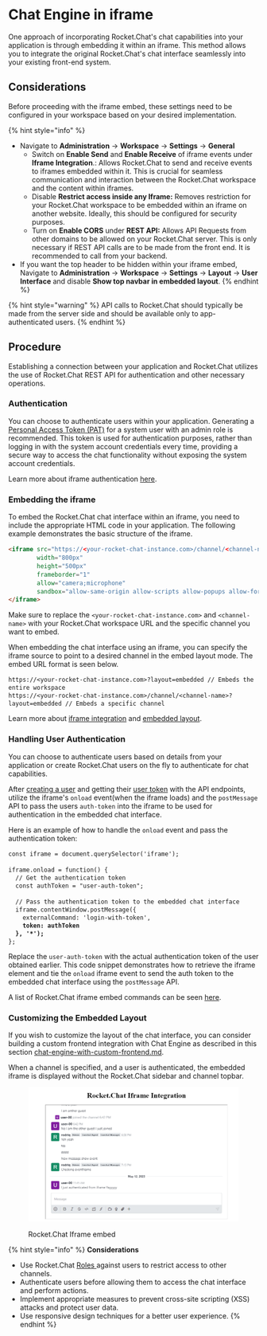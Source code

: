 # Chat Engine in iframe

One approach of incorporating Rocket.Chat's chat capabilities into your application is through embedding it within an iframe. This method allows you to integrate the original Rocket.Chat's chat interface seamlessly into your existing front-end system.&#x20;

## Considerations

Before proceeding with the iframe embed, these settings need to be configured in your workspace based on your desired implementation.

{% hint style="info" %}
* Navigate to **Administration** -> **Workspace** -> **Settings** -> **General**
  * Switch on **Enable Send** and **Enable Receive** of iframe events under **Iframe Integration**.: Allows Rocket.Chat to send and receive events to iframes embedded within it. This is crucial for seamless communication and interaction between the Rocket.Chat workspace and the content within iframes.
  * Disable **Restrict access inside any Iframe:** Removes restriction for your Rocket.Chat workspace to be embedded within an iframe on another website. Ideally, this should be configured for security purposes.
  * Turn on **Enable CORS** under **REST API:**  Allows API Requests from other domains to be allowed on your Rocket.Chat server. This is only necessary if REST API calls are to be made from the front end. It is recommended to call from your backend.
* If you want the top header to be hidden within your iframe embed, Navigate to **Administration** -> **Workspace** -> **Settings** -> **Layout** -> **User Interface** and disable **Show top navbar in embedded layout**.
{% endhint %}

{% hint style="warning" %}
API calls to Rocket.Chat should typically be made from the server side and should be available only to app-authenticated users.
{% endhint %}

## Procedure

Establishing a connection between your application and Rocket.Chat utilizes the use of Rocket.Chat REST API for authentication and other necessary operations.

### Authentication

You can choose to authenticate users within your application. Generating a [Personal Access Token (PAT)](../reference/api/rest-api/endpoints/core-endpoints/users-endpoints/create-users-token.md) for a system user with an admin role is recommended. This token is used for authentication purposes, rather than logging in with the system account credentials every time, providing a secure way to access the chat functionality without exposing the system account credentials.

Learn more about iframe authentication [here](../customize-and-embed/iframe-integration/configuring-iframe-auth/).

### Embedding the iframe

To embed the Rocket.Chat chat interface within an iframe, you need to include the appropriate HTML code in your application. The following example demonstrates the basic structure of the iframe.

```html
<iframe src="https://<your-rocket-chat-instance.com>/channel/<channel-name>?layout=embedded"
        width="800px"
        height="500px"
        frameborder="1"
        allow="camera;microphone"
        sandbox="allow-same-origin allow-scripts allow-popups allow-forms">
</iframe>
```

Make sure to replace the `<your-rocket-chat-instance.com>` and `<channel-name>` with your Rocket.Chat workspace URL and the specific channel you want to embed.

When embedding the chat interface using an iframe, you can specify the iframe source to point to a desired channel in the embed layout mode. The embed URL format is seen below.

```
https://<your-rocket-chat-instance.com>?layout=embedded // Embeds the entire workspace
https://<your-rocket-chat-instance.com>/channel/<channel-name>?layout=embedded // Embeds a specific channel
```

Learn more about [iframe integration](../customize-and-embed/iframe-integration/) and [embedded layout](../customize-and-embed/embedded-layout.md).

### Handling User Authentication

You can choose to authenticate users based on details from your application or create Rocket.Chat users on the fly to authenticate for chat capabilities.

After [creating a user](../reference/api/rest-api/endpoints/core-endpoints/users-endpoints/create-user.md) and getting their [user token](../reference/api/rest-api/endpoints/core-endpoints/users-endpoints/create-users-token.md) with the API endpoints, utilize the iframe's `onload` event(when the iframe loads) and the `postMessage` API to pass the users `auth-token` into the iframe to be used for authentication in the embedded chat interface.&#x20;

Here is an example of how to handle the `onload` event and pass the authentication token:

<pre class="language-javascript"><code class="lang-javascript">const iframe = document.querySelector('iframe');

iframe.onload = function() {
  // Get the authentication token
  const authToken = "user-auth-token";

  // Pass the authentication token to the embedded chat interface
  iframe.contentWindow.postMessage({
    externalCommand: 'login-with-token',
<strong>    token: authToken
</strong><strong>  }, '*');
</strong>};
</code></pre>

Replace the `user-auth-token` with the actual authentication token of the user obtained earlier. This code snippet demonstrates how to retrieve the iframe element and tie the `onload` iframe event to send the auth token to the embedded chat interface using the `postMessage` API.

A list of Rocket.Chat iframe embed commands can be seen [here](../customize-and-embed/iframe-integration/iframe-integration-sending-commands.md).

### **Customizing the Embedded Layout**

If you wish to customize the layout of the chat interface, you can consider building a custom frontend integration with Chat Engine as described in this section [chat-engine-with-custom-frontend.md](chat-engine-with-custom-frontend.md "mention").

When a channel is specified, and a user is authenticated, the embedded iframe is displayed without the Rocket.Chat sidebar and channel topbar.

<figure><img src="../.gitbook/assets/RocketChat Iframe embed.png" alt=""><figcaption><p>Rocket.Chat Iframe embed</p></figcaption></figure>

{% hint style="info" %}
**Considerations**

* Use Rocket.Chat [Roles ](https://docs.rocket.chat/setup-and-configure/roles-in-rocket.chat)against users to restrict access to other channels.
* Authenticate users before allowing them to access the chat interface and perform actions.
* Implement appropriate measures to prevent cross-site scripting (XSS) attacks and protect user data.
* Use responsive design techniques for a better user experience.
{% endhint %}
